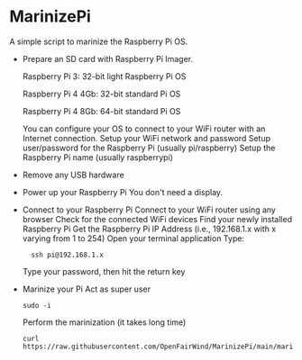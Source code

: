 # MarinizePi
A simple script to marinize the Raspberry Pi OS.

* Prepare an SD card with Raspberry Pi Imager.

  Raspberry Pi 3: 32-bit light Raspberry Pi OS
  
  Raspberry Pi 4 4Gb: 32-bit standard Pi OS
  
  Raspberry Pi 4 8Gb: 64-bit standard Pi OS


  You can configure your OS to connect to your WiFi router with an Internet connection.
  Setup your WiFi network and password
  Setup user/password for the Raspberry Pi (usually pi/raspberry)
  Setup the Raspberry Pi name (usually raspberrypi)

* Remove any USB hardware

* Power up your Raspberry Pi
  You don't need a display.

* Connect to your Raspberry Pi
  Connect to your WiFi router using any browser
  Check for the connected WiFi devices
  Find your newly installed Raspberry Pi
  Get the Raspberry Pi IP Address (i.e., 192.168.1.x with x varying from 1 to 254)
  Open your terminal application
  Type:
  ```
    ssh pi@192.168.1.x
  ```
  Type your password, then hit the return key

* Marinize your Pi
  Act as super user
  ```
  sudo -i
  ```
  Perform the marinization (it takes long time)
  ```
  curl https://raw.githubusercontent.com/OpenFairWind/MarinizePi/main/marinizepi.sh|bash
  ```


